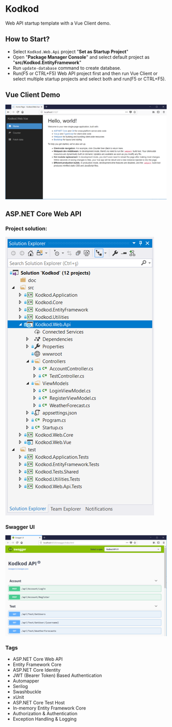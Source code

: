 # Kodkod
Web API startup template with a Vue Client demo.

## How to Start?

- Select `Kodkod.Web.Api` project "**Set as Startup Project**" 
- Open "**Package Manager Console**" and select default project as "**src/Kodkod.EntityFramework**"
- Run `update-database` command to create database.
- Run(F5 or CTRL+F5) Web API project first and then run Vue Client or select multiple startup projects and select both and run(F5 or CTRL+F5).

## Vue Client Demo

<img src="_images/vue-client.png" alt="Vue Client Demo" class="img-thumbnail" />

## ASP.NET Core Web API 

### Project solution:

<img src="_images/project-solution.png" alt="Project Solution" class="img-thumbnail" />

### Swagger UI

<img src="_images/swagger-ui.png" alt="Swagger UI" class="img-thumbnail" />

### Tags

- ASP.NET Core Web API
- Entity Framework Core
- ASP.NET Core Identity
- JWT (Bearer Token) Based Authentication
- Automapper
- Serilog
- Swashbuckle
- xUnit
- ASP.NET Core Test Host
- In-memory Entity Framework Core
- Authorization & Authentication
- Exception Handling & Logging

